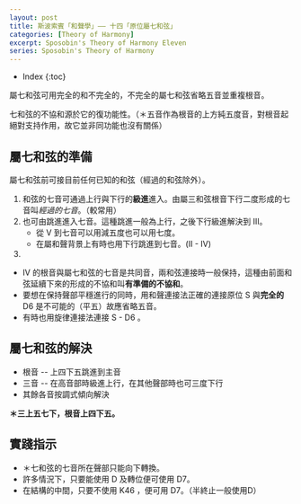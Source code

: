 ```yaml
---
layout: post
title: 斯波索賓「和聲學」—— 十四「原位屬七和弦」
categories: [Theory of Harmony]
excerpt: Sposobin's Theory of Harmony Eleven
series: Sposobin's Theory of Harmony
---
```

* Index
{:toc}

屬七和弦可用完全的和不完全的，不完全的屬七和弦省略五音並重複根音。

七和弦的不協和源於它的復功能性。（＊五音作為根音的上方純五度音，對根音起絕對支持作用，故它並非同功能也沒有關係）

## 屬七和弦的準備

屬七和弦前可接目前任何已知的和弦（經過的和弦除外）。

1. 和弦的七音可通過上行與下行的**級進**進入。由屬三和弦根音下行二度形成的七音叫*經過的七音*。（較常用）
2. 也可由跳進進入七音。這種跳進一般為上行，之後下行級進解決到 III。
	- 從 V 到七音可以用減五度也可以用七度。
	- 在屬和聲背景上有時也用下行跳進到七音。(II - IV)
3.
- IV 的根音與屬七和弦的七音是共同音，兩和弦連接時一般保持，這種由前面和弦延續下來的形成的不協和叫**有準備的不協和**。
- 要想在保持聲部平穩進行的同時，用和聲連接法正確的連接原位 S 與**完全的** D6 是不可能的（平五）故應省略五音。
- 有時也用旋律連接法連接 S - D6 。

## 屬七和弦的解決

- 根音 -- 上四下五跳進到主音
- 三音 -- 在高音部時級進上行，在其他聲部時也可三度下行
- 其餘各音按調式傾向解決

**＊三上五七下，根音上四下五。**

## 實踐指示

- ＊七和弦的七音所在聲部只能向下轉換。
- 許多情況下，只要能使用 D 及轉位便可使用 D7。
- 在結構的中間，只要不使用 K46 ，便可用 D7。（半終止一般使用D）